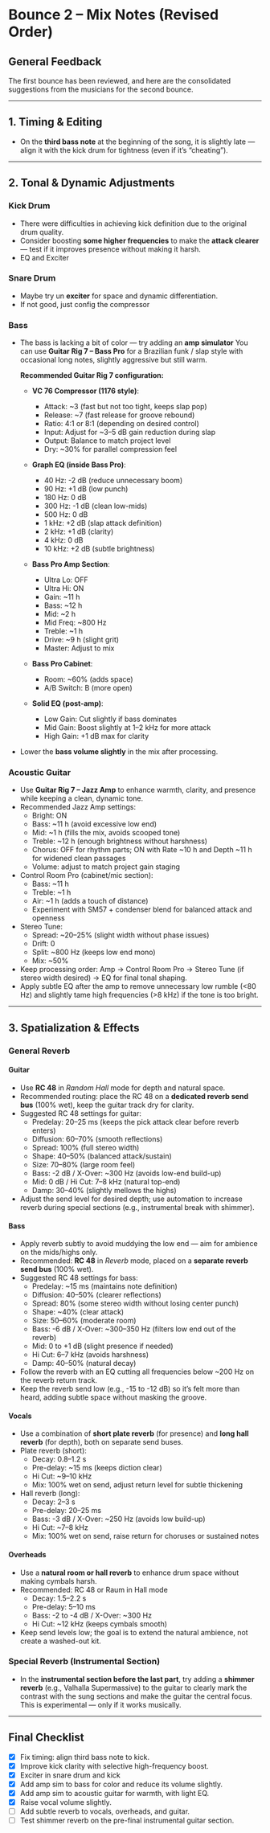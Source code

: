 # Bounce 2 – Mix Notes (Revised Order)

## General Feedback
The first bounce has been reviewed, and here are the consolidated suggestions from the musicians for the second bounce.

---

## 1. Timing & Editing
- On the **third bass note** at the beginning of the song, it is slightly late — align it with the kick drum for tightness (even if it’s “cheating”).

---

## 2. Tonal & Dynamic Adjustments
### Kick Drum
- There were difficulties in achieving kick definition due to the original drum quality.
- Consider boosting **some higher frequencies** to make the **attack clearer** — test if it improves presence without making it harsh.
- EQ and Exciter

### Snare Drum
- Maybe try un **exciter** for space and dynamic differentiation.
- If not good, just config the compressor

### Bass
- The bass is lacking a bit of color — try adding an **amp simulator**
  You can use **Guitar Rig 7 – Bass Pro** for a Brazilian funk / slap style with occasional long notes, slightly aggressive but still warm.

  **Recommended Guitar Rig 7 configuration:**
  - **VC 76 Compressor (1176 style)**:
    - Attack: ~3 (fast but not too tight, keeps slap pop)
    - Release: ~7 (fast release for groove rebound)
    - Ratio: 4:1 or 8:1 (depending on desired control)
    - Input: Adjust for ~3–5 dB gain reduction during slap
    - Output: Balance to match project level
    - Dry: ~30% for parallel compression feel

  - **Graph EQ (inside Bass Pro)**:
    - 40 Hz: -2 dB (reduce unnecessary boom)
    - 90 Hz: +1 dB (low punch)
    - 180 Hz: 0 dB
    - 300 Hz: -1 dB (clean low-mids)
    - 500 Hz: 0 dB
    - 1 kHz: +2 dB (slap attack definition)
    - 2 kHz: +1 dB (clarity)
    - 4 kHz: 0 dB
    - 10 kHz: +2 dB (subtle brightness)

  - **Bass Pro Amp Section**:
    - Ultra Lo: OFF
    - Ultra Hi: ON
    - Gain: ~11 h
    - Bass: ~12 h
    - Mid: ~2 h
    - Mid Freq: ~800 Hz
    - Treble: ~1 h
    - Drive: ~9 h (slight grit)
    - Master: Adjust to mix

  - **Bass Pro Cabinet**:
    - Room: ~60% (adds space)
    - A/B Switch: B (more open)

  - **Solid EQ (post-amp)**:
    - Low Gain: Cut slightly if bass dominates
    - Mid Gain: Boost slightly at 1–2 kHz for more attack
    - High Gain: +1 dB max for clarity

- Lower the **bass volume slightly** in the mix after processing.


### Acoustic Guitar
- Use **Guitar Rig 7 – Jazz Amp** to enhance warmth, clarity, and presence while keeping a clean, dynamic tone.
- Recommended Jazz Amp settings:
  - Bright: ON
  - Bass: ~11 h (avoid excessive low end)
  - Mid: ~1 h (fills the mix, avoids scooped tone)
  - Treble: ~12 h (enough brightness without harshness)
  - Chorus: OFF for rhythm parts; ON with Rate ~10 h and Depth ~11 h for widened clean passages
  - Volume: adjust to match project gain staging
- Control Room Pro (cabinet/mic section):
  - Bass: ~11 h
  - Treble: ~1 h
  - Air: ~1 h (adds a touch of distance)
  - Experiment with SM57 + condenser blend for balanced attack and openness
- Stereo Tune:
  - Spread: ~20–25% (slight width without phase issues)
  - Drift: 0
  - Split: ~800 Hz (keeps low end mono)
  - Mix: ~50%
- Keep processing order: Amp → Control Room Pro → Stereo Tune (if stereo width desired) → EQ for final tonal shaping.
- Apply subtle EQ after the amp to remove unnecessary low rumble (<80 Hz) and slightly tame high frequencies (>8 kHz) if the tone is too bright.


---

## 3. Spatialization & Effects

### General Reverb

#### Guitar
- Use **RC 48** in *Random Hall* mode for depth and natural space.
- Recommended routing: place the RC 48 on a **dedicated reverb send bus** (100% wet), keep the guitar track dry for clarity.
- Suggested RC 48 settings for guitar:
  - Predelay: 20–25 ms (keeps the pick attack clear before reverb enters)
  - Diffusion: 60–70% (smooth reflections)
  - Spread: 100% (full stereo width)
  - Shape: 40–50% (balanced attack/sustain)
  - Size: 70–80% (large room feel)
  - Bass: -2 dB / X-Over: ~300 Hz (avoids low-end build-up)
  - Mid: 0 dB / Hi Cut: 7–8 kHz (natural top-end)
  - Damp: 30–40% (slightly mellows the highs)
- Adjust the send level for desired depth; use automation to increase reverb during special sections (e.g., instrumental break with shimmer).

#### Bass
- Apply reverb subtly to avoid muddying the low end — aim for ambience on the mids/highs only.
- Recommended: **RC 48** in *Reverb* mode, placed on a **separate reverb send bus** (100% wet).
- Suggested RC 48 settings for bass:
  - Predelay: ~15 ms (maintains note definition)
  - Diffusion: 40–50% (clearer reflections)
  - Spread: 80% (some stereo width without losing center punch)
  - Shape: ~40% (clear attack)
  - Size: 50–60% (moderate room)
  - Bass: -6 dB / X-Over: ~300–350 Hz (filters low end out of the reverb)
  - Mid: 0 to +1 dB (slight presence if needed)
  - Hi Cut: 6–7 kHz (avoids harshness)
  - Damp: 40–50% (natural decay)
- Follow the reverb with an EQ cutting all frequencies below ~200 Hz on the reverb return track.
- Keep the reverb send low (e.g., -15 to -12 dB) so it’s felt more than heard, adding subtle space without masking the groove.

#### Vocals
- Use a combination of **short plate reverb** (for presence) and **long hall reverb** (for depth), both on separate send buses.
- Plate reverb (short):
  - Decay: 0.8–1.2 s
  - Pre-delay: ~15 ms (keeps diction clear)
  - Hi Cut: ~9–10 kHz
  - Mix: 100% wet on send, adjust return level for subtle thickening
- Hall reverb (long):
  - Decay: 2–3 s
  - Pre-delay: 20–25 ms
  - Bass: -3 dB / X-Over: ~250 Hz (avoids low build-up)
  - Hi Cut: ~7–8 kHz
  - Mix: 100% wet on send, raise return for choruses or sustained notes

#### Overheads
- Use a **natural room or hall reverb** to enhance drum space without making cymbals harsh.
- Recommended: RC 48 or Raum in Hall mode
  - Decay: 1.5–2.2 s
  - Pre-delay: 5–10 ms
  - Bass: -2 to -4 dB / X-Over: ~300 Hz
  - Hi Cut: ~12 kHz (keeps cymbals smooth)
- Keep send levels low; the goal is to extend the natural ambience, not create a washed-out kit.



### Special Reverb (Instrumental Section)
- In the **instrumental section before the last part**, try adding a **shimmer reverb** (e.g., Valhalla Supermassive) to the guitar to clearly mark the contrast with the sung sections and make the guitar the central focus. This is experimental — only if it works musically.

---

## Final Checklist

* [X] Fix timing: align third bass note to kick.
* [X] Improve kick clarity with selective high-frequency boost.
* [X] Exciter in snare drum and kick
* [X] Add amp sim to bass for color and reduce its volume slightly.
* [X] Add amp sim to acoustic guitar for warmth, with light EQ.
* [X] Raise vocal volume slightly.
* [ ] Add subtle reverb to vocals, overheads, and guitar.
* [ ] Test shimmer reverb on the pre-final instrumental guitar section.
